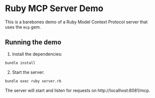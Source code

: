 # Ruby MCP Server Demo

This is a barebones demo of a Ruby Model Context Protocol server that uses the `mcp` gem.

## Running the demo

1. Install the dependencies:

```bash
bundle install
```

2. Start the server:

```bash
bundle exec ruby server.rb
```

The server will start and listen for requests on http://localhost:8081/mcp. 